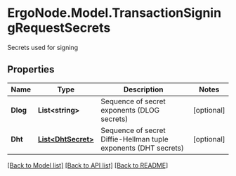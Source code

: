 # ErgoNode.Model.TransactionSigningRequestSecrets
Secrets used for signing

## Properties

Name | Type | Description | Notes
------------ | ------------- | ------------- | -------------
**Dlog** | **List&lt;string&gt;** | Sequence of secret exponents (DLOG secrets) | [optional] 
**Dht** | [**List&lt;DhtSecret&gt;**](DhtSecret.md) | Sequence of secret Diffie-Hellman tuple exponents (DHT secrets) | [optional] 

[[Back to Model list]](../README.md#documentation-for-models) [[Back to API list]](../README.md#documentation-for-api-endpoints) [[Back to README]](../README.md)

